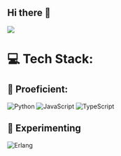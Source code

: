 ## Hi there 👋
![](https://github-readme-stats.vercel.app/api/top-langs/?username=gufl3r&theme=dark&hide_border=false&include_all_commits=true&count_private=true&layout=compact)

# 💻 Tech Stack:

## 🧠 Proeficient:
![Python](https://img.shields.io/badge/python-3670A0?style=for-the-badge&logo=python&logoColor=ffdd54) 
![JavaScript](https://img.shields.io/badge/javascript-%23323330.svg?style=for-the-badge&logo=javascript&logoColor=%23F7DF1E) 
![TypeScript](https://img.shields.io/badge/typescript-%23007ACC.svg?style=for-the-badge&logo=typescript&logoColor=white) 

## 🧪 Experimenting
![Erlang](https://img.shields.io/badge/erlang-%23007ACC.svg?style=for-the-badge&logo=erlang&logoColor=white) 
